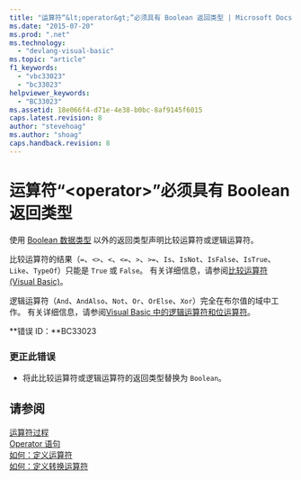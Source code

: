```yaml
---
title: "运算符“&lt;operator&gt;”必须具有 Boolean 返回类型 | Microsoft Docs"
ms.date: "2015-07-20"
ms.prod: ".net"
ms.technology: 
  - "devlang-visual-basic"
ms.topic: "article"
f1_keywords: 
  - "vbc33023"
  - "bc33023"
helpviewer_keywords: 
  - "BC33023"
ms.assetid: 18e066f4-d71e-4e38-b0bc-8af9145f6015
caps.latest.revision: 8
author: "stevehoag"
ms.author: "shoag"
caps.handback.revision: 8
---
```

# 运算符“&lt;operator&gt;”必须具有 Boolean 返回类型
使用 [Boolean 数据类型](../../visual-basic/language-reference/data-types/boolean-data-type.md) 以外的返回类型声明比较运算符或逻辑运算符。  
  
 比较运算符的结果（`=`、`<>`、`<`、`<=`、`>`、`>=`、`Is`、`IsNot`、`IsFalse`、`IsTrue`、`Like`、`TypeOf`）只能是 `True` 或 `False`。 有关详细信息，请参阅[比较运算符 \(Visual Basic\)](../../visual-basic/programming-guide/language-features/operators-and-expressions/comparison-operators.md)。  
  
 逻辑运算符（`And`、`AndAlso`、`Not`、`Or`、`OrElse`、`Xor`）完全在布尔值的域中工作。 有关详细信息，请参阅[Visual Basic 中的逻辑运算符和位运算符](../../visual-basic/programming-guide/language-features/operators-and-expressions/logical-and-bitwise-operators.md)。  
  
 **错误 ID：**BC33023  
  
### 更正此错误  
  
-   将此比较运算符或逻辑运算符的返回类型替换为 `Boolean`。  
  
## 请参阅  
 [运算符过程](../../visual-basic/programming-guide/language-features/procedures/operator-procedures.md)   
 [Operator 语句](../../visual-basic/language-reference/statements/operator-statement.md)   
 [如何：定义运算符](../../visual-basic/programming-guide/language-features/procedures/how-to-define-an-operator.md)   
 [如何：定义转换运算符](../../visual-basic/programming-guide/language-features/procedures/how-to-define-a-conversion-operator.md)